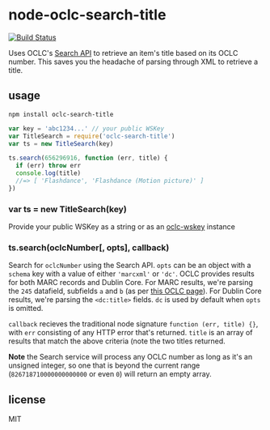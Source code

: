 # node-oclc-search-title

[![Build Status](https://travis-ci.org/malantonio/node-oclc-search-title.svg?branch=master)](https://travis-ci.org/malantonio/node-oclc-search-title)

Uses OCLC's [Search API][search-api] to retrieve an item's title based on its
OCLC number. This saves you the headache of parsing through XML to retrieve a
title.

## usage

```
npm install oclc-search-title
```

```javascript
var key = 'abc1234...' // your public WSKey
var TitleSearch = require('oclc-search-title')
var ts = new TitleSearch(key)

ts.search(656296916, function (err, title) {
  if (err) throw err
  console.log(title)
  //=> [ 'Flashdance', 'Flashdance (Motion picture)' ]
})
```

### var ts = new TitleSearch(key)

Provide your public WSKey as a string or as an [oclc-wskey] instance

### ts.search(oclcNumber[, opts], callback)

Search for `oclcNumber` using the Search API. `opts` can be an object with a
`schema` key with a value of either `'marcxml'` or `'dc'`. OCLC provides results
for both MARC records and Dublin Core. For MARC results, we're parsing the
`245` datafield, subfields `a` and `b` (as per [this OCLC page][marc-245]). For
Dublin Core results, we're parsing the `<dc:title>` fields. `dc` is used by
default when `opts` is omitted.

`callback` recieves the traditional node signature `function (err, title) {}`,
with `err` consisting of any HTTP error that's returned. `title` is an array
of results that match the above criteria (note the two titles returned.

**Note** the Search service will process any OCLC number as long as it's an
unsigned integer, so one that is beyond the current range (`826718710000000000000`
or even `0`) will return an empty array.

## license

MIT

[search-api]: http://www.oclc.org/developer/develop/web-services/worldcat-search-api/bibliographic-resource.en.html
[oclc-wskey]: https://github.com/malantonio/node-oclc-wskey
[marc-245]: http://www.oclc.org/bibformats/en/2xx/245.html
